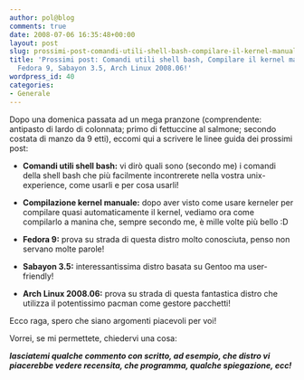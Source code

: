 ```yaml
---
author: pol@blog
comments: true
date: 2008-07-06 16:35:48+00:00
layout: post
slug: prossimi-post-comandi-utili-shell-bash-compilare-il-kernel-manualmente-fedora-9-sabayon-35-arch-linux-200806
title: 'Prossimi post: Comandi utili shell bash, Compilare il kernel manualmente,
  Fedora 9, Sabayon 3.5, Arch Linux 2008.06!'
wordpress_id: 40
categories:
- Generale
---
```


Dopo una domenica passata ad un mega pranzone (comprendente: antipasto di lardo di colonnata; primo di fettuccine al salmone; secondo costata di manzo da 9 etti), eccomi qui a scrivere le linee guida dei prossimi post:



	
  * **Comandi utili shell bash:** vi dirò quali sono (secondo me) i comandi della shell bash che più facilmente incontrerete nella vostra unix-experience, come usarli e per cosa usarli!

	
  * **Compilazione kernel manuale:** dopo aver visto come usare kerneler per compilare quasi automaticamente il kernel, vediamo ora come compilarlo a manina che, sempre secondo me, è mille volte più bello :D

	
  * **Fedora 9:** prova su strada di questa distro molto conosciuta, penso non servano molte parole!

	
  * **Sabayon 3.5:** interessantissima distro basata su Gentoo ma user-friendly!

	
  * **Arch Linux 2008.06:** prova su strada di questa fantastica distro che utilizza il potentissimo pacman come gestore pacchetti!


Ecco raga, spero che siano argomenti piacevoli per voi!

Vorrei, se mi permettete, chiedervi una cosa:

_**lasciatemi qualche commento con scritto, ad esempio, che distro vi piacerebbe vedere recensita, che programma, qualche spiegazione, ecc!**_
